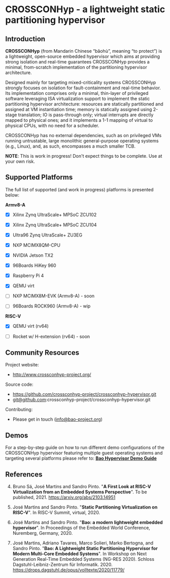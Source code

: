 # CROSSCONHyp - a lightweight static partitioning hypervisor


Introduction
------------

**CROSSCONHyp** (from Mandarin Chinese “bǎohù”, meaning “to protect”) is a lightweight,
open-source embedded hypervisor which aims at providing strong isolation and
real-time guarantees CROSSCONHyp provides a minimal, from-scratch implementation of
the partitioning hypervisor architecture.

Designed mainly for targeting mixed-criticality systems CROSSCONHyp strongly focuses
on isolation for fault-containment and real-time behavior. Its implementation
comprises only a minimal, thin-layer of privileged software leveraging ISA
virtualization support to implement the static partitioning hypervisor architecture:
resources are statically partitioned and assigned at VM instantiation time;
memory is statically assigned using 2-stage translation; IO is pass-through only;
virtual interrupts are directly mapped to physical ones; and it implements a 1-1
mapping of virtual to physical CPUs, with no need for a scheduler.

CROSSCONHyp has no external dependencies, such as on privileged VMs running untrustable,
large monolithic general-purpose operating systems (e.g., Linux), and, as such,
encompasses a much smaller TCB.

**NOTE**: This is work in progress! Don't expect things to be complete.
Use at your own risk.


Supported Platforms
-------------------

The full list of supported (and work in progress)
platforms is presented below:

**Armv8-A**
- [x] Xilinx Zynq UltraScale+ MPSoC ZCU102
- [x] Xilinx Zynq UltraScale+ MPSoC ZCU104
- [x] Ultra96 Zynq UltraScale+ ZU3EG
- [x] NXP MCIMX8QM-CPU
- [x] NVIDIA Jetson TX2
- [x] 96Boards HiKey 960
- [x] Raspberry Pi 4
- [x] QEMU virt
- [ ] NXP MCIMX8M-EVK (Armv8-A) - soon
- [ ] 96Boards ROCK960 (Armv8-A) - wip


**RISC-V**
- [x] QEMU virt (rv64)
- [ ] Rocket w/ H-extension (rv64) - soon


Community Resources
-------------------

Project website:

 - http://www.crossconhyp-project.org/

Source code:

 - https://github.com/crossconhyp-project/crossconhyp-hypervisor.git
 - git@github.com:crossconhyp-project/crossconhyp-hypervisor.git

 Contributing:

 - Please get in touch (info@bao-project.org)



Demos
------------

For a step-by-step guide on how to run different demo configurations
of the CROSSCONHyp hypervisor featuring multiple guest operating systems and
targeting several platforms please refer to:
[**Bao Hypervisor Demo Guide**](https://github.com/crossconhyp-project/crossconhyp-demos)



References
------------

4. Bruno Sá, José Martins and Sandro Pinto. "**A First Look at RISC-V Virtualization from an Embedded Systems Perspective**".
To be published, 2021.
https://arxiv.org/abs/2103.14951


3. José Martins and Sandro Pinto. "**Static Partitioning Virtualization on RISC-V**".
In RISC-V Summit, virtual, 2020.


2. José Martins and Sandro Pinto. "**Bao: a modern lightweight embedded hypervisor**".
In Proceedings of the Embedded World Conference, Nuremberg, Germany, 2020.


1. José Martins, Adriano Tavares, Marco Solieri, Marko Bertogna, and Sandro Pinto.
"**Bao: A Lightweight Static Partitioning Hypervisor for Modern Multi-Core Embedded
Systems**". In Workshop on Next Generation Real-Time Embedded Systems (NG-RES 2020).
Schloss Dagstuhl-Leibniz-Zentrum für Informatik. 2020.
https://drops.dagstuhl.de/opus/volltexte/2020/11779/